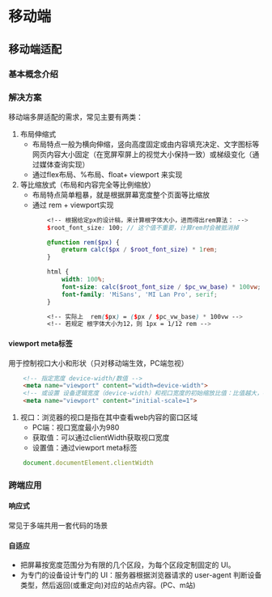 # 移动端

## 移动端适配
### 基本概念介绍

### 解决方案
移动端多屏适配的需求，常见主要有两类：
   1. 布局伸缩式
        - 布局特点一般为横向伸缩，竖向高度固定或由内容填充决定、文字图标等网页内容大小固定（在宽屏窄屏上的视觉大小保持一致）或梯级变化（通过媒体查询实现）
        - 通过flex布局、%布局、float+ viewport 来实现
   2. 等比缩放式（布局和内容完全等比例缩放）
        - 布局特点简单粗暴，就是根据屏幕宽度整个页面等比缩放
        - 通过 rem + viewport实现
            ```scss
                <!-- 根据给定px的设计稿，来计算根字体大小，进而得出rem算法： -->
                $root_font_size: 100; // 这个值不重要，计算rem时会被抵消掉

                @function rem($px) {
                    @return calc($px / $root_font_size) * 1rem;
                }

                html {
                    width: 100%;
                    font-size: calc($root_font_size / $pc_vw_base) * 100vw;
                    font-family: 'MiSans', 'MI Lan Pro', serif;
                }

                <!-- 实际上  rem($px) = ($px / $pc_vw_base) * 100vw -->
                <!-- 若规定 根字体大小为12，则 1px = 1/12 rem -->

            ```

#### viewport meta标签
用于控制视口大小和形状（只对移动端生效，PC端忽视）
```html
    <!-- 指定宽度 device-width/数值 -->
    <meta name="viewport" content="width=device-width">
    <!-- 或设置 设备逻辑宽度（device-width）和视口宽度的初始缩放比值：比值越大，视口宽度越小，视图放得越大 -->
    <meta name="viewport" content="initial-scale=1">
```

1. 视口：浏览器的视口是指在其中查看web内容的窗口区域
    - PC端：视口宽度最小为980
    - 获取值：可以通过clientWidth获取视口宽度 
    - 设置值：通过viewport meta标签
```js
    document.documentElement.clientWidth
```

### 跨端应用
#### 响应式
常见于多端共用一套代码的场景

#### 自适应
- 把屏幕按宽度范围分为有限的几个区段，为每个区段定制固定的 UI。
- 为专门的设备设计专门的 UI：服务器根据浏览器请求的 user-agent 判断设备类型，然后返回(或重定向)对应的站点内容。(PC、m站)

